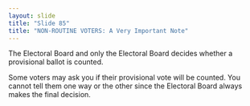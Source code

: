```yaml
---
layout: slide
title: "Slide 85"
title: "NON-ROUTINE VOTERS: A Very Important Note"
---
```


The Electoral Board and only the Electoral Board decides whether a provisional ballot is counted.

Some voters may ask you if their provisional vote will be counted. You cannot tell them one way or the other since the Electoral Board always makes the final decision.
